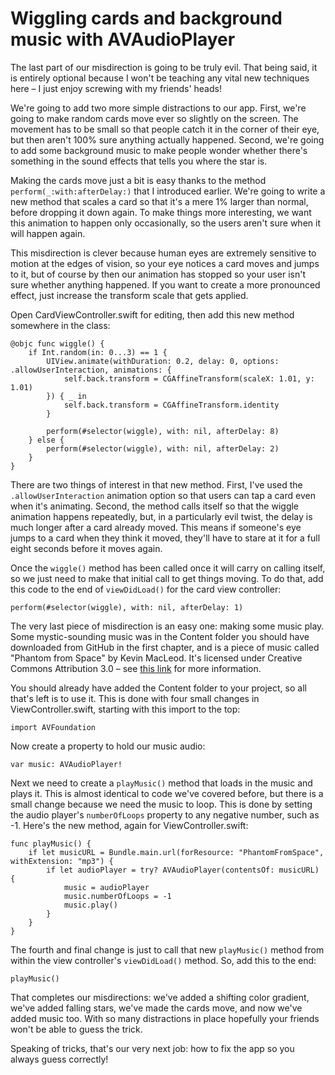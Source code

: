 # Wiggling cards and background music with AVAudioPlayer

The last part of our misdirection is going to be truly evil. That being said, it is entirely optional because I won't be teaching any vital new techniques here – I just enjoy screwing with my friends' heads!

We're going to add two more simple distractions to our app. First, we're going to make random cards move ever so slightly on the screen. The movement has to be small so that people catch it in the corner of their eye, but then aren't 100% sure anything actually happened. Second, we're going to add some background music to make people wonder whether there's something in the sound effects that tells you where the star is.

Making the cards move just a bit is easy thanks to the method `perform(_:with:afterDelay:)` that I introduced earlier. We're going to write a new method that scales a card so that it's a mere 1% larger than normal, before dropping it down again. To make things more interesting, we want this animation to happen only occasionally, so the users aren't sure when it will happen again.

This misdirection is clever because human eyes are extremely sensitive to motion at the edges of vision, so your eye notices a card moves and jumps to it, but of course by then our animation has stopped so your user isn't sure whether anything happened. If you want to create a more pronounced effect, just increase the transform scale that gets applied.

Open CardViewController.swift for editing, then add this new method somewhere in the class:

    @objc func wiggle() {
        if Int.random(in: 0...3) == 1 {
            UIView.animate(withDuration: 0.2, delay: 0, options: .allowUserInteraction, animations: {
                self.back.transform = CGAffineTransform(scaleX: 1.01, y: 1.01)
            }) { _ in
                self.back.transform = CGAffineTransform.identity
            }

            perform(#selector(wiggle), with: nil, afterDelay: 8)
        } else {
            perform(#selector(wiggle), with: nil, afterDelay: 2)
        }
    }

There are two things of interest in that new method. First, I've used the `.allowUserInteraction` animation option so that users can tap a card even when it's animating. Second, the method calls itself so that the wiggle animation happens repeatedly, but, in a particularly evil twist, the delay is much longer after a card already moved. This means if someone's eye jumps to a card when they think it moved, they'll have to stare at it for a full eight seconds before it moves again.

Once the `wiggle()` method has been called once it will carry on calling itself, so we just need to make that initial call to get things moving. To do that, add this code to the end of `viewDidLoad()` for the card view controller:

    perform(#selector(wiggle), with: nil, afterDelay: 1)

The very last piece of misdirection is an easy one: making some music play. Some mystic-sounding music was in the Content folder you should have downloaded from GitHub in the first chapter, and is a piece of music called "Phantom from Space" by Kevin MacLeod. It's licensed under Creative Commons Attribution 3.0 – see [this link](http://incompetech.com/music/royalty-free/index.html?isrc=USUAN1500038) for more information.

You should already have added the Content folder to your project, so all that's left is to use it. This is done with four small changes in ViewController.swift, starting with this import to the top:

    import AVFoundation

Now create a property to hold our music audio:

    var music: AVAudioPlayer!

Next we need to create a `playMusic()` method that loads in the music and plays it. This is almost identical to code we've covered before, but there is a small change because we need the music to loop. This is done by setting the audio player's `numberOfLoops` property to any negative number, such as -1. Here's the new method, again for ViewController.swift:

    func playMusic() {
        if let musicURL = Bundle.main.url(forResource: "PhantomFromSpace", withExtension: "mp3") {
            if let audioPlayer = try? AVAudioPlayer(contentsOf: musicURL) {
                music = audioPlayer
                music.numberOfLoops = -1
                music.play()
            }
        }
    }

The fourth and final change is just to call that new `playMusic()` method from within the view controller's `viewDidLoad()` method. So, add this to the end:

    playMusic()

That completes our misdirections: we've added a shifting color gradient, we've added falling stars, we've made the cards move, and now we've added music too. With so many distractions in place hopefully your friends won't be able to guess the trick.

Speaking of tricks, that's our very next job: how to fix the app so you always guess correctly!
